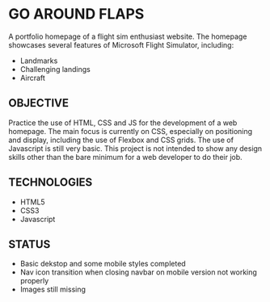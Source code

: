 # GO AROUND FLAPS
A portfolio homepage of a flight sim enthusiast website.
The homepage showcases several features of Microsoft Flight Simulator, including:
- Landmarks
- Challenging landings
- Aircraft

## OBJECTIVE
Practice the use of HTML, CSS and JS for the development of a web homepage.
The main focus is currently on CSS, especially on positioning and display, including the use of Flexbox and CSS grids.
The use of Javascript is still very basic.
This project is not intended to show any design skills other than the bare minimum for a web developer to do their job.

## TECHNOLOGIES
- HTML5
- CSS3
- Javascript

## STATUS
- Basic dekstop and some mobile styles completed
- Nav icon transition when closing navbar on mobile version not working properly
- Images still missing